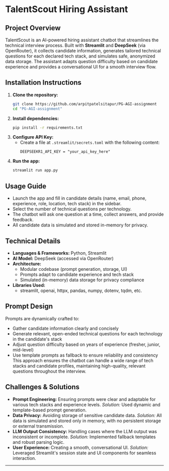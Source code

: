 
# TalentScout Hiring Assistant

## Project Overview
TalentScout is an AI-powered hiring assistant chatbot that streamlines the technical interview process. Built with **Streamlit** and **DeepSeek** (via OpenRouter), it collects candidate information, generates tailored technical questions for each declared tech stack, and simulates safe, anonymized data storage. The assistant adapts question difficulty based on candidate experience and provides a conversational UI for a smooth interview flow.

## Installation Instructions
1. **Clone the repository:**
	```bash
	git clone https://github.com/arpitpatelsitapur/PG-AGI-assignment
	cd "PG-AGI-assignment"
	```
2. **Install dependencies:**
	```bash
	pip install -r requirements.txt
	```
3. **Configure API Key:**
	- Create a file at `.streamlit/secrets.toml` with the following content:
	  ```
	  DEEPSEEKR1_API_KEY = "your_api_key_here"
	  ```
4. **Run the app:**
	```bash
	streamlit run app.py
	```

## Usage Guide
- Launch the app and fill in candidate details (name, email, phone, experience, role, location, tech stack) in the sidebar.
- Select the number of technical questions per technology.
- The chatbot will ask one question at a time, collect answers, and provide feedback.
- All candidate data is simulated and stored in-memory for privacy.

## Technical Details
- **Languages & Frameworks:** Python, Streamlit
- **AI Model:** DeepSeek (accessed via OpenRouter)
- **Architecture:**
  - Modular codebase (prompt generation, storage, UI)
  - Prompts adapt to candidate experience and tech stack
  - Simulated (in-memory) data storage for privacy compliance
- **Libraries Used:**
  - streamlit, openai, httpx, pandas, numpy, dotenv, tqdm, etc.

## Prompt Design
Prompts are dynamically crafted to:
- Gather candidate information clearly and concisely
- Generate relevant, open-ended technical questions for each technology in the candidate's stack
- Adjust question difficulty based on years of experience (fresher, junior, mid-level)
- Use template prompts as fallback to ensure reliability and consistency
This approach ensures the chatbot can handle a wide range of tech stacks and candidate profiles, maintaining high-quality, relevant questions throughout the interview.

## Challenges & Solutions
- **Prompt Engineering:** Ensuring prompts were clear and adaptable for various tech stacks and experience levels. *Solution:* Used dynamic and template-based prompt generation.
- **Data Privacy:** Avoiding storage of sensitive candidate data. *Solution:* All data is simulated and stored only in memory, with no persistent storage or external transmission.
- **LLM Output Consistency:** Handling cases where the LLM output was inconsistent or incomplete. *Solution:* Implemented fallback templates and robust parsing logic.
- **User Experience:** Creating a smooth, conversational UI. *Solution:* Leveraged Streamlit's session state and UI components for seamless interaction.

---
